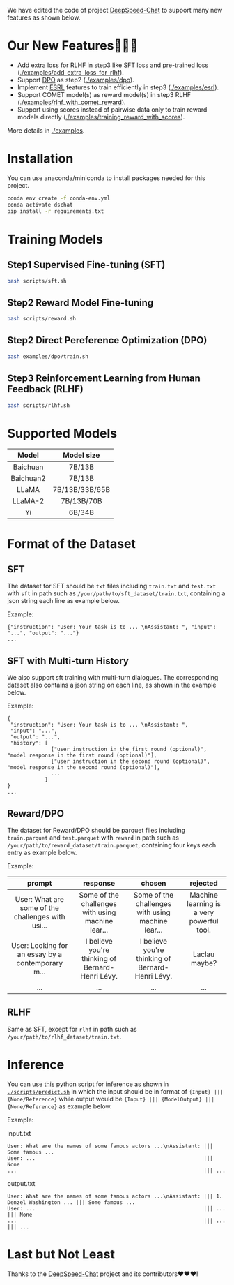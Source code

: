 We have edited the code of project [DeepSpeed-Chat](https://github.com/microsoft/DeepSpeedExamples/tree/master/applications/DeepSpeed-Chat) to support many new features as shown below.

# Our New Features🎉🎉🎉

- Add extra loss for RLHF in step3 like SFT loss and pre-trained loss ([./examples/add_extra_loss_for_rlhf](./examples/add_extra_loss_for_rlhf)).
- Support [DPO](https://arxiv.org/abs/2305.18290) as step2 ([./examples/dpo](./examples/dpo)).
- Implement [ESRL](https://arxiv.org/abs/2308.02223) features to train efficiently in step3 ([./examples/esrl](./examples/esrl)).
- Support COMET model(s) as reward model(s) in step3 RLHF ([./examples/rlhf_with_comet_reward](./examples/rlhf_with_comet_reward)).
- Support using scores instead of pairwise data only to train reward models directly ([./examples/training_reward_with_scores](./examples/training_reward_with_scores)).

More details in [./examples](./examples).

# Installation

You can use anaconda/miniconda to install packages needed for this project.

```bash
conda env create -f conda-env.yml
conda activate dschat
pip install -r requirements.txt
```

# Training Models

## Step1 Supervised Fine-tuning (SFT)

```bash
bash scripts/sft.sh
```

## Step2 Reward Model Fine-tuning

```bash
bash scripts/reward.sh
```

## Step2 Direct Pereference Optimization (DPO)

```bash
bash examples/dpo/train.sh
```

## Step3 Reinforcement Learning from Human Feedback (RLHF)

```bash
bash scripts/rlhf.sh
```

# Supported Models

| Model | Model size |
|:---:|:---:|
| Baichuan | 7B/13B |
| Baichuan2 | 7B/13B |
| LLaMA | 7B/13B/33B/65B |
| LLaMA-2 | 7B/13B/70B |
| Yi | 6B/34B |

# Format of the Dataset

## SFT

The dataset for SFT should be `txt` files including `train.txt` and `test.txt`  with `sft` in path such as `/your/path/to/sft_dataset/train.txt`, containing a json string each line as example below.

Example:

```
{"instruction": "User: Your task is to ... \nAssistant: ", "input": "...", "output": "..."}
...
```

## SFT with Multi-turn History

We also support sft training with multi-turn dialogues. The corresponding dataset also contains a json string on each line, as shown in the example below.

Example:

```
{
 "instruction": "User: Your task is to ... \nAssistant: ",
 "input": "...",
 "output": "...",
 "history": [
              ["user instruction in the first round (optional)", "model response in the first round (optional)"],
              ["user instruction in the second round (optional)", "model response in the second round (optional)"],
              ...
            ]
}
...
```

## Reward/DPO

The dataset for Reward/DPO should be parquet files including `train.parquet` and `test.parquet` with `reward` in path such as `/your/path/to/reward_dataset/train.parquet`, containing four keys each entry as example below.

Example:

| prompt | response | chosen | rejected |
|:---:|:---:|:---:|:---:|
| User: What are some of the challenges with usi... | Some of the challenges with using machine lear... | Some of the challenges with using machine lear... | Machine learning is a very powerful tool. |
| User: Looking for an essay by a contemporary m... | I believe you're thinking of Bernard-Henri Lévy. | I believe you're thinking of Bernard-Henri Lévy. | Laclau maybe? |
| ... | ... | ... | ... |

## RLHF

Same as SFT, except for `rlhf` in path such as `/your/path/to/rlhf_dataset/train.txt`.

# Inference

You can use [this](rlhf_llama/deepspeed_chat/training/step1_supervised_finetuning/predict.py) python script for inference as shown in [`./scripts/predict.sh`](./scripts/predict.sh) in which the input should be in format of `{Input} ||| {None/Reference}` while output would be `{Input} ||| {ModelOutput} ||| {None/Reference}` as example below.

Example:

input.txt
```
User: What are the names of some famous actors ...\nAssistant: ||| Some famous ...
User: ...                                                      ||| None
...                                                            ||| ...
```

output.txt
```
User: What are the names of some famous actors ...\nAssistant: ||| 1. Denzel Washington ... ||| Some famous ...
User: ...                                                      ||| ...                      ||| None
...                                                            ||| ...                      ||| ...
```


# Last but Not Least

Thanks to the [DeepSpeed-Chat](https://github.com/microsoft/DeepSpeedExamples/tree/master/applications/DeepSpeed-Chat) project and its contributors❤️❤️❤️!
